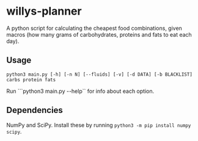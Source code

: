# willys-planner
A python script for calculating the cheapest food combinations, given macros (how many grams of carbohydrates, proteins and fats to eat each day).

## Usage
```
python3 main.py [-h] [-n N] [--fluids] [-v] [-d DATA] [-b BLACKLIST] carbs protein fats
```
Run ```python3 main.py --help`` for info about each option.

## Dependencies
NumPy and SciPy. Install these by running ```python3 -m pip install numpy scipy```.

